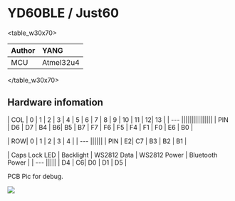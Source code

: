 # YD60BLE / Just60

<table_w30x70>

|Author |YANG |
|:--- |:--- |
|MCU|Atmel32u4|

</table_w30x70>


## Hardware infomation

| COL | 0 | 1 | 2 | 3 | 4 | 5 | 6 | 7 | 8 | 9 | 10 | 11 | 12| 13 |
| --- |||||||||||||||
| PIN | D6 | D7 | B4 | B6| B5 | B7 | F7 | F6 | F5 | F4 | F1 | F0 | E6 | B0 |

| ROW| 0 | 1 | 2 | 3 | 4 |
| --- ||||||
| PIN | E2| C7 | B3 | B2 | B1 |

| Caps Lock LED | Backlight | WS2812 Data | WS2812 Power | Bluetooth Power |
| --- |||||
| D4 | C6| D0 | D1 | D5 |


PCB Pic for debug.

![](/assets/yd60ble_pcb_check.png)




